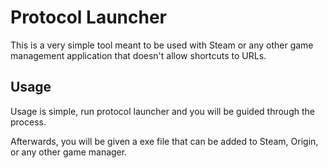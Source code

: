 # Protocol Launcher
This is a very simple tool meant to be used with Steam or any other game management application that doesn't allow shortcuts to URLs.

## Usage
Usage is simple, run protocol launcher and you will be guided through the process.

Afterwards, you will be given a exe file that can be added to Steam, Origin, or any other game manager.
